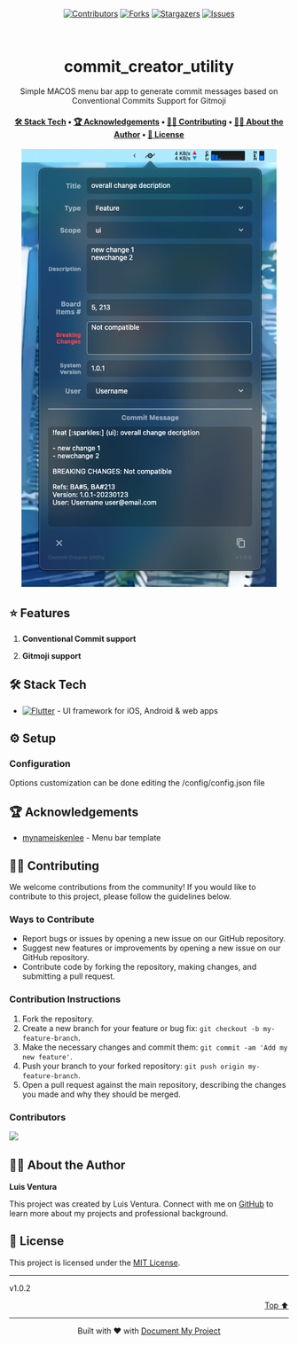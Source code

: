 
<a name="readme-top"></a>
<!--
*** Thanks for using Document My Project. (https://github.com/luisvent/document_my_project) 
*** If you have a suggestion that would make this better, please fork  
*** the repo and create a pull request or simply open an issue.
*** Don't forget to give the project a star!
-->

<p align="center"><a href="https://github.com/luisvent/commit_creator_utility/graphs/contributors"><img src="https://img.shields.io/github/contributors/luisvent/commit_creator_utility.svg?style=for-the-badge" alt="Contributors"></a>
        <a href="https://github.com/luisvent/commit_creator_utility/network/members"><img src="https://img.shields.io/github/forks/luisvent/commit_creator_utility.svg?style=for-the-badge" alt="Forks"></a>
        <a href="https://github.com/luisvent/commit_creator_utility/stargazers"><img src="https://img.shields.io/github/stars/luisvent/commit_creator_utility.svg?style=for-the-badge" alt="Stargazers"></a>
        <a href="https://github.com/luisvent/commit_creator_utility/issues"><img src="https://img.shields.io/github/issues/luisvent/commit_creator_utility.svg?style=for-the-badge" alt="Issues"></a></p><br/>

<div align="center">

# commit_creator_utility

Simple MACOS menu bar app to generate commit messages based on Conventional Commits Support for Gitmoji



</div>


<div align="center"><h4><a href="#-stack-tech">🛠 Stack Tech</a> • <a href="#-acknowledgements">🏆 Acknowledgements</a> • <a href="#-contributing">👏🏻 Contributing</a> • <a href="#-about-the-author">👨🏻‍ About the Author</a> • <a href="#-license">📖 License</a></h4></div>

<p align="center"><img src="ccu.png" alt="Main Image"/></p>

<!-- TABLE_CONTENT_PLACEHOLDER -->

## ⭐️ Features

1. **Conventional Commit support**

2. **Gitmoji support**



## 🛠 Stack Tech
- [![Flutter][Flutter-badge]][Flutter-url] - UI framework for iOS, Android & web apps

[Flutter-badge]: https://img.shields.io/badge/Flutter-02569B?style=for-the-badge&logo=flutter
[Flutter-url]: }

## ⚙ ️Setup

### Configuration

Options customization can be done editing the /config/config.json file

## 🏆 Acknowledgements

- [mynameiskenlee]() - Menu bar template


## 👏🏻 Contributing

We welcome contributions from the community! If you would like to contribute to this project, please follow the guidelines below.

### Ways to Contribute

- Report bugs or issues by opening a new issue on our GitHub repository.
- Suggest new features or improvements by opening a new issue on our GitHub repository.
- Contribute code by forking the repository, making changes, and submitting a pull request.

### Contribution Instructions

1. Fork the repository.
2. Create a new branch for your feature or bug fix: `git checkout -b my-feature-branch`.
3. Make the necessary changes and commit them: `git commit -am 'Add my new feature'`.
4. Push your branch to your forked repository: `git push origin my-feature-branch`.
5. Open a pull request against the main repository, describing the changes you made and why they should be merged.
### Contributors

<a href="https://github.com/luisvent/commit_creator_utility/graphs/contributors">
  <img src="https://contrib.rocks/image?repo=luisvent/commit_creator_utility" />
</a>


## 👨🏻‍ About the Author

**Luis Ventura**

This project was created by Luis Ventura. Connect with me on [GitHub](https://github.com/luisvent)  to learn more about my projects and professional background.


## 📖 License

This project is licensed under the [MIT License](https://opensource.org/licenses/MIT).

---
v1.0.2
<p align="right"><a href="#readme-top">Top ⬆️</a></p>

---
 <div align="center">Built with ❤️ with <a href="https://github.com/luisvent/document_my_project">Document My Project</a></div>

